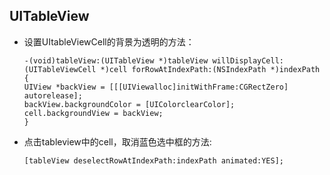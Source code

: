 UITableView
----
*	设置UItableViewCell的背景为透明的方法：

		-(void)tableView:(UITableView *)tableView willDisplayCell:(UITableViewCell *)cell forRowAtIndexPath:(NSIndexPath *)indexPath
		{
		UIView *backView = [[[UIViewalloc]initWithFrame:CGRectZero] autorelease];
    	backView.backgroundColor = [UIColorclearColor];
    	cell.backgroundView = backView;
		}
*	点击tableview中的cell，取消蓝色选中框的方法:

		[tableView deselectRowAtIndexPath:indexPath animated:YES];